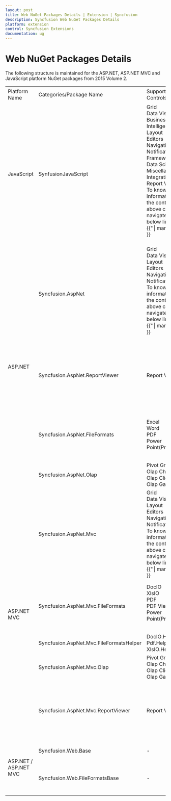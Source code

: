 ```yaml
---
layout: post
title: Web NuGet Packages Details | Extension | Syncfusion
description: Syncfusion Web NuGet Packages Details
platform: extension
control: Syncfusion Extensions
documentation: ug
---
```


# Web NuGet Packages Details

The following structure is maintained for the ASP.NET, ASP.NET MVC and JavaScript platform NuGet packages from 2015 Volume 2.
<table>
	<tr>
		<td colspan="1" rowspan="2">
			Platform Name<br/>
		</td>
		<td colspan="1" rowspan="2">
			Categories/Package Name<br/>
		</td>
		<td colspan="1" rowspan="2">
			Supported Controls<br/>
		</td>
		<td colspan="1" rowspan="2">
			Assemblies<br/>
		</td>
		<td colspan="2" rowspan="1">
			Assets<br/>
		</td>
		<td>
			Dependencies<br/>
		</td>
	</tr>
	<tr>
		<td>
			Scripts<br/>
		</td>
		<td>
			CSS<br/>
		</td>
		<td>
			<br/>
		</td>
	</tr>
	<tr>
		<td>
			JavaScript<br/>
		</td>
		<td>
			SynfusionJavaScript<br/>
		</td>
		<td>
			Grid<br/>Data Visualization<br/>Business Intelligence<br/>Layout<br/>Editors<br/>Navigation<br/>Notification<br/>Framework<br/>Data Science<br/>Miscellaneous<br/>Integration<br/>Report Viewer<br/>To know more information about the controls for above categories navigate the below link.<br/>{{'<http://www.syncfusion.com/products/javascript>'| markdownify }} <br/><br/>
		</td>
		<td>
			-<br/>
		</td>
		<td>
			ej.mobile.all.min.js<br/>ej.unobtrusive.min.js<br/>ej.web.all.min.js<br/>ej.widget.angular.min.js<br/>ej.widget.ko.min.js<br/>ej.widgets.all.min.js<br/>canvg.js<br/>jquery.globalize.min.js<br/>jsrender.min.js<br/>rgbcolor.js <br/><br/>
		</td>
		<td>
			Web and Mobile Themes.<br/>
		</td>
		<td>
			-<br/>
		</td>
	</tr>
	<tr>
		<td colspan="1" rowspan="4">
			ASP.NET<br/>
		</td>
		<td>
			Syncfusion.AspNet<br/>
		</td>
		<td>
			Grid<br/>Data Visualization<br/>Layout<br/>Editors<br/>Navigation<br/>Notification<br/>To know more information about the controls for above categories navigate the below link.<br/> {{'<http://www.syncfusion.com/products/aspnet>'| markdownify }}<br/><br/>
		</td>
		<td>
			EJ.Web<br/>
		</td>
		<td>
			ej.webform.min.js<br/><br/>
		</td>
		<td>
			-<br/>
		</td>
		<td>
			Syncfusion.Web.Base<br/>
		</td>
	</tr>
	<tr>
		<td>
			Syncfusion.AspNet.ReportViewer<br/>
		</td>
		<td>
			Report Viewer<br/>
		</td>
		<td>
			Shared.WPF<br/>RichTextBoxAdv.WPF<br/>Chart.WPF<br/>GridCommon.WPF<br/>Grid.WPF<br/>SfMaps.WPF<br/>ReportControls.WPF<br/>ReportWriter.Base<br/>EJ.ReportViewer<br/>Gauge.WPF<br/>
		</td>
		<td>
			-<br/>
		</td>
		<td>
			-<br/>
		</td>
		<td>
			Syncfusion.AspNet<br/>Syncfusion.Web.Base<br/>Syncfusion.Web.FileFormatsBase<br/>
		</td>
	</tr>
	<tr>
		<td>
			Syncfusion.AspNet.FileFormats<br/>
		</td>
		<td>
			Excel<br/>Word<br/>PDF<br/>Power Point(Preview)<br/>
		</td>
		<td>
			DocToPDFConverter.Base<br/>ExcelToPDFConverter.Base<br/>PresentationToPDFConverter.Base<br/>HtmlConverter.Base<br/>OfficeChartToImageConverter.WPF<br/>ExcelChartToImageConverter.WPF<br/>SfChart.WPF,Shared.WPF<br/>Presentation.Base<br/>
		</td>
		<td>
			-<br/>
		</td>
		<td>
			-<br/>
		</td>
		<td>
			Syncfusion.Web.FileFormatsBase<br/>
		</td>
	</tr>
	<tr>
		<td>
			Syncfusion.AspNet.Olap<br/>
		</td>
		<td>
			Pivot Grid<br/>Olap Chart<br/>Olap Client<br/>Olap Gauge<br/>
		</td>
		<td>
			Olap.Base,EJ.Olap<br/>PivotAnalysis.Base<br/>
		</td>
		<td>
			ej.webform.min.js<br/><br/>
		</td>
		<td>
			-<br/>
		</td>
		<td>
			Syncfusion.Web.Base<br/>Syncfusion.Web.FileFormatsBase<br/>
		</td>
	</tr>
	<tr>
		<td colspan="1" rowspan="5">
			ASP.NET MVC<br/>
		</td>
		<td>
			Syncfusion.AspNet.Mvc<br/>
		</td>
		<td>
			Grid<br/>Data Visualization<br/>Layout<br/>Editors<br/>Navigation<br/>Notification<br/>To know more information about the controls for above categories navigate the below link.<br/>{{'<http://www.syncfusion.com/products/aspnetmvc>'| markdownify }}<br/>
		</td>
		<td>
			DocIO.Helper.Mvc<br/>Pdf.Helper.Mvc<br/>XlsIO.Helper.Mvc<br/>
		</td>
		<td>
			-<br/>
		</td>
		<td>
			-<br/>
		</td>
		<td>
			Syncfusion.AspNet.Mvc.FileFormats<br/>
		</td>
	</tr>
	<tr>
		<td>
			Syncfusion.AspNet.Mvc.FileFormats<br/>
		</td>
		<td>
			DocIO<br/>XlsIO<br/>PDF<br/>PDF Viewer<br/>Power Point(Preview)<br/><br/>
		</td>
		<td>
			DocToPDFConverter.Base<br/>ExcelToPDFConverter.Base<br/>PresentationToPDFConverter.Base<br/>HtmlConverter.Base<br/>OfficeChartToImageConverter.WPF<br/>ExcelChartToImageConverter.WPF<br/>SfChart.WPF,Shared.WPF<br/>Presentation.Base<br/>
		</td>
		<td>
			-<br/>
		</td>
		<td>
			-<br/>
		</td>
		<td>
			Syncfusion.Web.FileFormatsBase<br/>
		</td>
	</tr>
	<tr>
		<td>
			Syncfusion.AspNet.Mvc.FileFormatsHelper<br/>
		</td>
		<td>
			DocIO.Helper.Mvc<br/>Pdf.Helper.Mvc<br/>XlsIO.Helper.Mvc<br/>
		</td>
		<td>
			-<br/>
		</td>
		<td>
			-<br/>
		</td>
		<td>
			Syncfusion.AspNet.Mvc.FileFormats<br/>
		</td>
		<td>
			-<br/>
		</td>
	</tr>
	<tr>
		<td>
			Syncfusion.AspNet.Mvc.Olap<br/>
		</td>
		<td>
			Pivot Grid<br/>Olap Chart<br/>Olap Client<br/>Olap Gauge<br/>
		</td>
		<td>
			Olap.Base<br/>EJ.Olap<br/>PivotAnalysis.Base <br/>
		</td>
		<td>
			-<br/>
		</td>
		<td>
			-<br/>
		</td>
		<td>
			Syncfusion.Web.Base<br/>Syncfusion.Web.FileFormatsBase<br/><br/>
		</td>
	</tr>
	<tr>
		<td>
			Syncfusion.AspNet.Mvc.ReportViewer<br/>
		</td>
		<td>
			Report Viewer<br/>
		</td>
		<td>
			Shared.WPF<br/>RichTextBoxAdv.WPF<br/>Chart.WPF<br/>GridCommon.WPF<br/>Grid.WPF<br/>SfMaps.WPF<br/>ReportControls.WPF<br/>ReportWriter.Base<br/>EJ.ReportViewer,Gauge.WPF<br/>
		</td>
		<td>
			-<br/>
		</td>
		<td>
			-<br/>
		</td>
		<td>
			Syncfusion.Web.FileFormatsBase<br/>Syncfusion.Web.Base<br/>Syncfusion.AspNet.Mvc<br/>
		</td>
	</tr>
	<tr>
		<td colspan="1" rowspan="2">
			ASP.NET / ASP.NET MVC<br/>
		</td>
		<td>
			Syncfusion.Web.Base<br/>
		</td>
		<td>
			-<br/>
		</td>
		<td>
			Linq.Base<br/>EJ<br/>EJ.Export<br/>
		</td>
		<td>
			-<br/>
		</td>
		<td>
			-<br/>
		</td>
		<td>
			Syncfusion.JavaScript<br/>
		</td>
	</tr>
	<tr>
		<td>
			Syncfusion.Web.FileFormatsBase<br/>
		</td>
		<td>
			-<br/>
		</td>
		<td>
			Compression.Base<br/>XlsIO.Base<br/>Pdf.Base<br/>DocIO.Base<br/>OfficeChart.Base<br/>
		</td>
		<td>
			-<br/>
		</td>
		<td>
			-<br/>
		</td>
		<td>
			<br/><br/>-<br/>
		</td>
	</tr>
</table>
